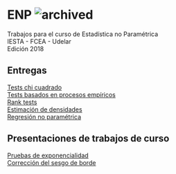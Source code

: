 # ENP ![archived](https://img.shields.io/badge/lifecycle-archived-red.svg)
Trabajos para el curso de Estadística no Paramétrica  
IESTA - FCEA - Udelar  
Edición 2018  

## Entregas

[Tests chi cuadrado](https://github.com/daczarne/ENP/blob/master/Entrega1/entrega1.pdf)  
[Tests basados en procesos empíricos](https://github.com/daczarne/ENP/blob/master/Entrega2/entrega2.pdf)  
[Rank tests](https://github.com/daczarne/ENP/blob/master/Entrega3/entrega3.pdf)  
[Estimación de densidades](https://github.com/daczarne/ENP/blob/master/Entrega4/dens_estimation.pdf)  
[Regresión no paramétrica](https://github.com/daczarne/ENP/blob/master/Entrega5/entrega_5.pdf)  

## Presentaciones de trabajos de curso
[Pruebas de exponencialidad](https://github.com/daczarne/ENP/blob/master/Pruebas_de_exponencialidad/Pruebas_de_exponencialidad.pdf)  
[Corrección del sesgo de borde](https://github.com/daczarne/ENP/blob/master/Sesgo_de_borde/sesgo_de_borde.pdf)
